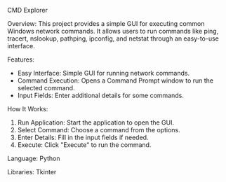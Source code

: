 CMD Explorer

Overview:
This project provides a simple GUI for executing common Windows network commands. It allows users to run commands like ping, tracert, nslookup, pathping, ipconfig, and netstat through an easy-to-use interface.

Features:
- Easy Interface: Simple GUI for running network commands.
- Command Execution: Opens a Command Prompt window to run the selected command.
- Input Fields: Enter additional details for some commands.

How It Works:
1) Run Application: Start the application to open the GUI.
2) Select Command: Choose a command from the options.
3) Enter Details: Fill in the input fields if needed.
4) Execute: Click "Execute" to run the command.

Language:
Python

Libraries:
Tkinter
